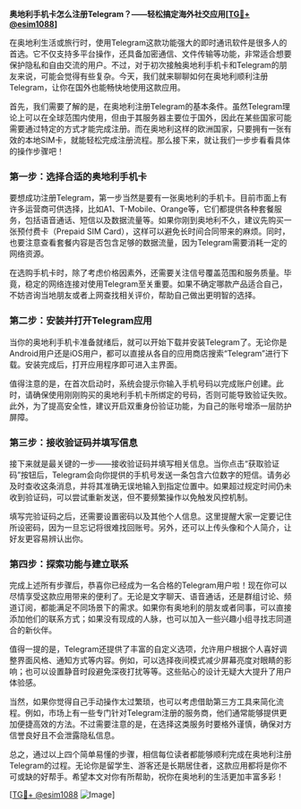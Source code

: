 **奥地利手机卡怎么注册Telegram？——轻松搞定海外社交应用[[TG💪+ @esim1088](https://t.me/s/esim1088)]**

在奥地利生活或旅行时，使用Telegram这款功能强大的即时通讯软件是很多人的首选。它不仅支持多平台操作，还具备加密通信、文件传输等功能，非常适合想要保护隐私和自由交流的用户。不过，对于初次接触奥地利手机卡和Telegram的朋友来说，可能会觉得有些复杂。今天，我们就来聊聊如何在奥地利顺利注册Telegram，让你在国外也能畅快地使用这款应用。

首先，我们需要了解的是，在奥地利注册Telegram的基本条件。虽然Telegram理论上可以在全球范围内使用，但由于其服务器主要位于国外，因此在某些国家可能需要通过特定的方式才能完成注册。而在奥地利这样的欧洲国家，只要拥有一张有效的本地SIM卡，就能轻松完成注册流程。那么接下来，就让我们一步步看看具体的操作步骤吧！

### 第一步：选择合适的奥地利手机卡

要想成功注册Telegram，第一步当然是要有一张奥地利的手机卡。目前市面上有许多运营商可供选择，比如A1、T-Mobile、Orange等，它们都提供各种套餐服务，包括语音通话、短信以及数据流量等。如果你刚到奥地利不久，建议先购买一张预付费卡（Prepaid SIM Card），这样可以避免长时间合同带来的麻烦。同时，也要注意查看套餐内容是否包含足够的数据流量，因为Telegram需要消耗一定的网络资源。

在选购手机卡时，除了考虑价格因素外，还需要关注信号覆盖范围和服务质量。毕竟，稳定的网络连接对使用Telegram至关重要。如果不确定哪款产品适合自己，不妨咨询当地朋友或者上网查找相关评价，帮助自己做出更明智的选择。

### 第二步：安装并打开Telegram应用

当你的奥地利手机卡准备就绪后，就可以开始下载并安装Telegram了。无论你是Android用户还是iOS用户，都可以直接从各自的应用商店搜索“Telegram”进行下载。安装完成后，打开应用程序即可进入主界面。

值得注意的是，在首次启动时，系统会提示你输入手机号码以完成账户创建。此时，请确保使用刚刚购买的奥地利手机卡所绑定的号码，否则可能导致验证失败。此外，为了提高安全性，建议开启双重身份验证功能，为自己的账号增添一层防护屏障。

### 第三步：接收验证码并填写信息

接下来就是最关键的一步——接收验证码并填写相关信息。当你点击“获取验证码”按钮后，Telegram会向你提供的手机号发送一条包含六位数字的短信。请务必及时查收这条消息，并将其准确无误地输入到指定位置中。如果超过规定时间仍未收到验证码，可以尝试重新发送，但不要频繁操作以免触发风控机制。

填写完验证码之后，还需要设置密码以及其他个人信息。这里提醒大家一定要记住所设密码，因为一旦忘记将很难找回账号。另外，还可以上传头像和个人简介，让好友更容易辨认出你。

### 第四步：探索功能与建立联系

完成上述所有步骤后，恭喜你已经成为一名合格的Telegram用户啦！现在你可以尽情享受这款应用带来的便利了。无论是文字聊天、语音通话，还是群组讨论、频道订阅，都能满足不同场景下的需求。如果你有奥地利的朋友或者同事，可以直接添加他们的联系方式；如果没有现成的人脉，也可以加入一些兴趣小组寻找志同道合的新伙伴。

值得一提的是，Telegram还提供了丰富的自定义选项，允许用户根据个人喜好调整界面风格、通知方式等内容。例如，可以选择夜间模式减少屏幕亮度对眼睛的影响；也可以设置静音时段避免深夜打扰等等。这些贴心的设计无疑大大提升了用户体验感。

当然，如果你觉得自己手动操作太过繁琐，也可以考虑借助第三方工具来简化流程。例如，市场上有一些专门针对Telegram注册的服务商，他们通常能够提供更加便捷高效的方法。不过需要注意的是，在选择这类服务时要格外谨慎，确保对方信誉良好且不会泄露隐私信息。

总之，通过以上四个简单易懂的步骤，相信每位读者都能够顺利完成在奥地利注册Telegram的过程。无论你是留学生、游客还是长期居住者，这款应用都将是你不可或缺的好帮手。希望本文对你有所帮助，祝你在奥地利的生活更加丰富多彩！

[[TG💪+ @esim1088](https://t.me/s/esim1088) ![Image](https://i.postimg.cc/4NQfJmqS/Snipaste-2025-05-13-00-14-12.png)]
